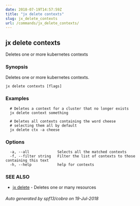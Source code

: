 ```yaml
---
date: 2018-07-19T14:57:59Z
title: "jx delete contexts"
slug: jx_delete_contexts
url: /commands/jx_delete_contexts/
---
```

## jx delete contexts

Deletes one or more kubernetes contexts

### Synopsis

Deletes one or more kubernetes contexts.

```
jx delete contexts [flags]
```

### Examples

```
  # Deletes a context for a cluster that no longer exists
  jx delete context something
  
  # Deletes all contexts containing the word cheese
  # selecting them all by default
  jx delete ctx -a cheese
```

### Options

```
  -a, --all             Selects all the matched contexts
  -f, --filter string   Filter the list of contexts to those containing this text
  -h, --help            help for contexts
```

### SEE ALSO

* [jx delete](/commands/jx_delete/)	 - Deletes one or many resources

###### Auto generated by spf13/cobra on 19-Jul-2018
